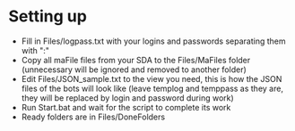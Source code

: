 # Setting up

- Fill in Files/logpass.txt with your logins and passwords separating them with ":"
- Copy all maFile files from your SDA to the Files/MaFiles folder (unnecessary will be ignored and removed to another folder)
- Edit Files/JSON_sample.txt to the view you need, this is how the JSON files of the bots will look like (leave templog and temppass as they are, they will be replaced by login and password during work)
- Run Start.bat and wait for the script to complete its work
- Ready folders are in Files/DoneFolders
